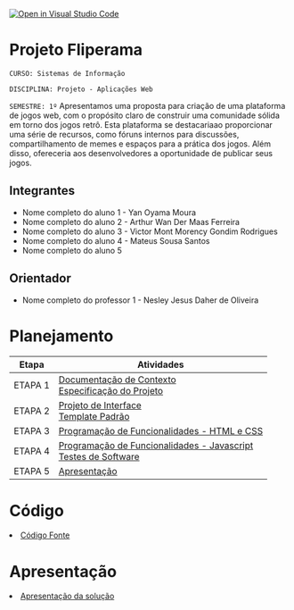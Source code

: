 [![Open in Visual Studio Code](https://classroom.github.com/assets/open-in-vscode-718a45dd9cf7e7f842a935f5ebbe5719a5e09af4491e668f4dbf3b35d5cca122.svg)](https://classroom.github.com/online_ide?assignment_repo_id=12241220&assignment_repo_type=AssignmentRepo)
# Projeto Fliperama

`CURSO: Sistemas de Informação`

`DISCIPLINA: Projeto - Aplicações Web`

`SEMESTRE: 1º`
Apresentamos uma proposta para criação de uma plataforma de jogos web, com o propósito claro de construir uma comunidade sólida em torno dos jogos retrô. Esta plataforma se destacariaao proporcionar uma série de recursos, como fóruns internos para discussões, compartilhamento de memes e espaços para a prática dos jogos. Além disso, ofereceria aos desenvolvedores a
oportunidade de publicar seus jogos. 

## Integrantes

* Nome completo do aluno 1 - Yan Oyama Moura
* Nome completo do aluno 2 - Arthur Wan Der Maas Ferreira
* Nome completo do aluno 3 - Victor Mont Morency Gondim Rodrigues
* Nome completo do aluno 4 - Mateus Sousa Santos 
* Nome completo do aluno 5

## Orientador

* Nome completo do professor 1 - Nesley Jesus Daher de Oliveira 

# Planejamento

| Etapa         | Atividades |
|  :----:   | ----------- |
| ETAPA 1         |[Documentação de Contexto](docs/context.md) <br> [Especificação do Projeto](docs/especification.md) |
| ETAPA 2         |[Projeto de Interface](docs/interface.md) <br> [Template Padrão](docs/template.md) |
| ETAPA 3         |[Programação de Funcionalidades - HTML e CSS](docs/development.md) |
| ETAPA 4        |[Programação de Funcionalidades - Javascript](docs/development.md) <br> [Testes de Software ](docs/tests.md) |
| ETAPA 5         | [Apresentação](presentation/README.md) |

# Código

<li><a href="src/README.md"> Código Fonte</a></li>

# Apresentação

<li><a href="presentation/README.md"> Apresentação da solução</a></li>
